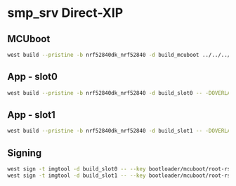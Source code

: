 # smp_srv Direct-XIP

## MCUboot

```sh
west build --pristine -b nrf52840dk_nrf52840 -d build_mcuboot ../../../../../../bootloader/mcuboot/boot/zephyr -- -DOVERLAY_CONFIG=${PWD}/configs/overlay-mcuboot.conf
```

## App - slot0

```sh
west build --pristine -b nrf52840dk_nrf52840 -d build_slot0 -- -DOVERLAY_CONFIG='overlay-bt.conf;configs/overlay-app.conf'
```

## App - slot1

```sh
west build --pristine -b nrf52840dk_nrf52840 -d build_slot1 -- -DOVERLAY_CONFIG='overlay-bt.conf;configs/overlay-app.conf' -DDTC_OVERLAY_FILE=configs/nrf52840dk_nrf52840_slot1.overlay
```

## Signing

```sh
west sign -t imgtool -d build_slot0 -- --key bootloader/mcuboot/root-rsa-2048.pem --version 0.0.0+0
west sign -t imgtool -d build_slot1 -- --key bootloader/mcuboot/root-rsa-2048.pem --version 1.0.0+0
```
